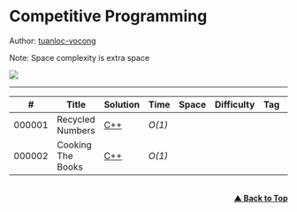 # Competitive Programming

Author: [tuanloc-vocong](https://github.com/tuanloc-vocong)

Note: Space complexity is extra space

![](https://progress-bar.dev/100/?title=%20done%208%20/1000000&width=1000)

---

| #      | Title             | Solution                              | Time   | Space | Difficulty | Tag | Topic                  |
| ------ | ----------------- | ------------------------------------- | ------ | ----- | ---------- | --- | ---------------------- |
| 000001 | Recycled Numbers  | [C++](./000001_recycled_numbers.cpp)  | _O(1)_ |       |            |     | Algorithmic Complexity |
| 000002 | Cooking The Books | [C++](./000002_cooking_the_books.cpp) | _O(1)_ |       |            |     | Algorithmic Complexity |

<br/>
   <div align="right">
       <b><a href="#competitive-programming">▲ Back to Top</a></b>
   </div>
<br/>
